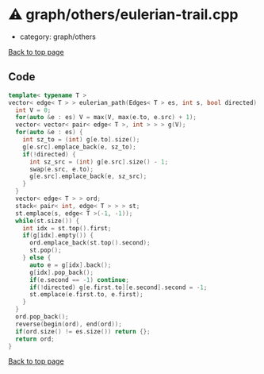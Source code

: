 <!-- mathjax config similar to math.stackexchange -->
<script type="text/javascript" async
  src="https://cdnjs.cloudflare.com/ajax/libs/mathjax/2.7.5/MathJax.js?config=TeX-MML-AM_CHTML">
</script>
<script type="text/x-mathjax-config">
  MathJax.Hub.Config({
    TeX: { equationNumbers: { autoNumber: "AMS" }},
    tex2jax: {
      inlineMath: [ ['$','$'] ],
      processEscapes: true
    },
    "HTML-CSS": { matchFontHeight: false },
    displayAlign: "left",
    displayIndent: "2em"
  });
</script>

<script type="text/javascript" src="https://cdnjs.cloudflare.com/ajax/libs/jquery/3.4.1/jquery.min.js"></script>
<script src="https://cdn.jsdelivr.net/npm/jquery-balloon-js@1.1.2/jquery.balloon.min.js" integrity="sha256-ZEYs9VrgAeNuPvs15E39OsyOJaIkXEEt10fzxJ20+2I=" crossorigin="anonymous"></script>
<script type="text/javascript" src="../../../assets/js/copy-button.js"></script>
<link rel="stylesheet" href="../../../assets/css/copy-button.css" />


# :warning: graph/others/eulerian-trail.cpp
* category: graph/others


[Back to top page](../../../index.html)



## Code
```cpp
template< typename T >
vector< edge< T > > eulerian_path(Edges< T > es, int s, bool directed) {
  int V = 0;
  for(auto &e : es) V = max(V, max(e.to, e.src) + 1);
  vector< vector< pair< edge< T >, int > > > g(V);
  for(auto &e : es) {
    int sz_to = (int) g[e.to].size();
    g[e.src].emplace_back(e, sz_to);
    if(!directed) {
      int sz_src = (int) g[e.src].size() - 1;
      swap(e.src, e.to);
      g[e.src].emplace_back(e, sz_src);
    }
  }
  vector< edge< T > > ord;
  stack< pair< int, edge< T > > > st;
  st.emplace(s, edge< T >(-1, -1));
  while(st.size()) {
    int idx = st.top().first;
    if(g[idx].empty()) {
      ord.emplace_back(st.top().second);
      st.pop();
    } else {
      auto e = g[idx].back();
      g[idx].pop_back();
      if(e.second == -1) continue;
      if(!directed) g[e.first.to][e.second].second = -1;
      st.emplace(e.first.to, e.first);
    }
  }
  ord.pop_back();
  reverse(begin(ord), end(ord));
  if(ord.size() != es.size()) return {};
  return ord;
}

```

[Back to top page](../../../index.html)

